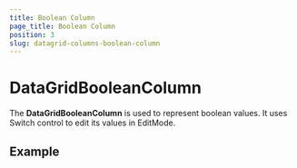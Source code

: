 ```yaml
---
title: Boolean Column
page_title: Boolean Column
position: 3
slug: datagrid-columns-boolean-column
---
```


# DataGridBooleanColumn #

The **DataGridBooleanColumn** is used to represent boolean values. It uses Switch control to edit its values in EditMode.

## Example